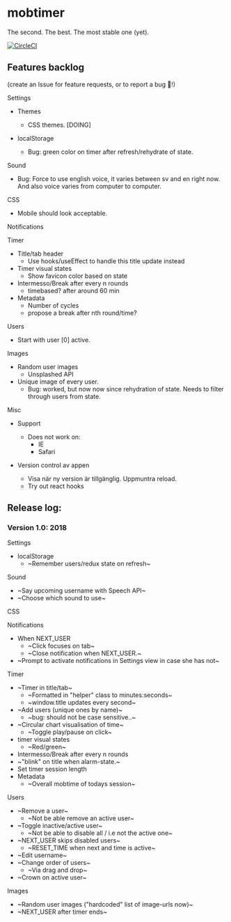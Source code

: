mobtimer 
========
The second. The best. The most stable one (yet). 

[![CircleCI](https://circleci.com/gh/Pratterino/mobtimer/tree/master.svg?style=svg)](https://circleci.com/gh/Pratterino/mobtimer/tree/master)

## Features backlog
(create an Issue for feature requests, or to report a bug 🐜!)

Settings
* Themes
  - CSS themes. [DOING]

* localStorage
  - Bug: green color on timer after refresh/rehydrate of state.

Sound
 - Bug: Force to use english voice, it varies between sv and en right now. And also voice varies from computer to computer.

CSS
* Mobile should look acceptable.

Notifications
  
Timer
* Title/tab header
  - Use hooks/useEffect to handle this title update instead
* Timer visual states
  - Show favicon color based on state
* Intermesso/Break after every n rounds
  - timebased? after around 60 min
* Metadata
  - Number of cycles
  - propose a break after nth round/time?
  
Users
* Start with user [0] active.

Images
* Random user images
  - Unsplashed API
* Unique image of every user.
  - Bug: worked, but now now since rehydration of state. Needs to filter through users from state.

Misc
* Support
  - Does not work on:
    - IE
    - Safari
    
* Version control av appen
  - Visa när ny version är tillgänglig. Uppmuntra reload.
  - Try out react hooks

## Release log:
### Version 1.0: 2018
Settings
* localStorage
  - ~Remember users/redux state on refresh~

Sound
* ~Say upcoming username with Speech API~
* ~Choose which sound to use~  

CSS

Notifications
* When NEXT_USER
  - ~Click focuses on tab~
  - ~Close notification when NEXT_USER.~
* ~Prompt to activate notifications in Settings view in case she has not~
  
Timer
* ~Timer in title/tab~
  - ~Formatted in "helper" class to minutes:seconds~
  - ~window.title updates every second~
* ~Add users (unique ones by name)~
  - ~bug: should not be case sensitive..~
* ~Circular chart visualisation of time~
  - ~Toggle play/pause on click~
* timer visual states
  - ~Red/green~
* Intermesso/Break after every n rounds
* ~"blink" on title when alarm-state.~
* Set timer session length
* Metadata
  - ~Overall mobtime of todays session~
  
Users
* ~Remove a user~
  - ~Not be able remove an active user~
* ~Toggle inactive/active user~
  - ~Not be able to disable all / i.e not the active one~
* ~NEXT_USER skips disabled users~
  - ~RESET_TIME when next and time is active~
* ~Edit username~
* ~Change order of users~
  - ~Via drag and drop~
* ~Crown on active user~

Images
* ~Random user images ("hardcoded" list of image-urls now)~
* ~NEXT_USER after timer ends~
